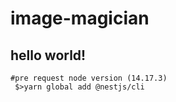 # image-magician

## hello world!

```
#pre request node version (14.17.3)
 $>yarn global add @nestjs/cli
```